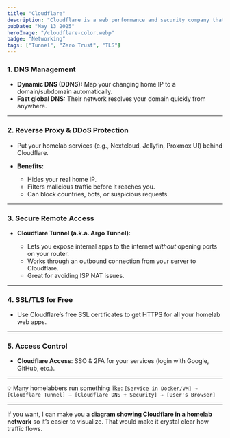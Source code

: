 ```yaml
---
title: "Cloudflare"
description: "Cloudflare is a web performance and security company that speeds up websites and protects them from cyber threats ,It provides CDN, DDoS protection, DNS, and optimization services for faster, safer internet access. "
pubDate: "May 13 2025"
heroImage: "/cloudflare-color.webp"
badge: "Networking"
tags: ["Tunnel", "Zero Trust", "TLS"]
---
```


### **1. DNS Management**

- **Dynamic DNS (DDNS):** Map your changing home IP to a domain/subdomain automatically.
- **Fast global DNS:** Their network resolves your domain quickly from anywhere.

---

### **2. Reverse Proxy & DDoS Protection**

- Put your homelab services (e.g., Nextcloud, Jellyfin, Proxmox UI) behind Cloudflare.
- **Benefits:**

  - Hides your real home IP.
  - Filters malicious traffic before it reaches you.
  - Can block countries, bots, or suspicious requests.

---

### **3. Secure Remote Access**

- **Cloudflare Tunnel (a.k.a. Argo Tunnel):**

  - Lets you expose internal apps to the internet _without_ opening ports on your router.
  - Works through an outbound connection from your server to Cloudflare.
  - Great for avoiding ISP NAT issues.

---

### **4. SSL/TLS for Free**

- Use Cloudflare’s free SSL certificates to get HTTPS for all your homelab web apps.

---

### **5. Access Control**

- **Cloudflare Access**: SSO & 2FA for your services (login with Google, GitHub, etc.).

---

💡 Many homelabbers run something like:
`[Service in Docker/VM] → [Cloudflare Tunnel] → [Cloudflare DNS + Security] → [User's Browser]`

---

If you want, I can make you a **diagram showing Cloudflare in a homelab network** so it’s easier to visualize. That would make it crystal clear how traffic flows.
